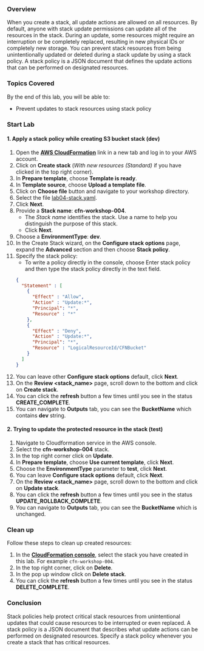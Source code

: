 ### Overview

When you create a stack, all update actions are allowed on all resources. By default, anyone with stack update permissions can update all of the resources in the stack. During an update, some resources might require an interruption or be completely replaced, resulting in new physical IDs or completely new storage. You can prevent stack resources from being unintentionally updated or deleted during a stack update by using a stack policy. A stack policy is a JSON document that defines the update actions that can be performed on designated resources.

### Topics Covered

By the end of this lab, you will be able to:

+ Prevent updates to stack resources using stack policy

### Start Lab

#### 1. Apply a stack policy while creating S3 bucket stack (dev)

1. Open the **[AWS CloudFormation](https://console.aws.amazon.com/cloudformation)** link in a new tab and log in to your AWS account.
1. Click on **Create stack** (_With new resources (Standard)_ if you have clicked in the top right corner).
1. In **Prepare template**, choose **Template is ready**.
1. In **Template source**, choose **Upload a template file**.
1. Click on **Choose file** button and navigate to your workshop directory.
1. Select the file [lab04-stack.yaml](./lab04-stack.yaml).
1. Click **Next**.
1. Provide a **Stack name**: **cfn-workshop-004**.
    + The _Stack name_ identifies the stack. Use a name to help you distinguish the purpose of this stack.
    + Click **Next**.
1. Choose a **EnvironmentType**: **dev**.
1. In the Create Stack wizard, on the **Configure stack options** page, expand the **Advanced** section and then choose **Stack policy**.
1. Specify the stack policy:
   - To write a policy directly in the console, choose Enter stack policy and then type the stack policy directly in the text field.
   ```json
   {
     "Statement" : [
       {
         "Effect" : "Allow",
         "Action" : "Update:*",
         "Principal": "*",
         "Resource" : "*"
       },
       {
         "Effect" : "Deny",
         "Action" : "Update:*",
         "Principal": "*",
         "Resource" : "LogicalResourceId/CFNBucket"
       }
     ]
   }
   ```
1. You can leave other **Configure stack options** default, click **Next**.
1. On the **Review <stack_name>** page, scroll down to the bottom and click on **Create stack**.
1. You can click the **refresh** button a few times until you see in the status **CREATE_COMPLETE**.
1. You can navigate to **Outputs** tab, you can see the **BucketName** which contains **dev** string.

#### 2. Trying to update the protected resource in the stack (test)

1. Navigate to Cloudformation service in the AWS console.
1. Select the **cfn-workshop-004** stack.
1. In the top right corner click on **Update**.
1. In **Prepare template**, choose **Use current template**, click **Next**.
1. Choose the **EnvironmentType** parameter to **test**, click **Next**.
1. You can leave **Configure stack options** default, click **Next**.
1. On the **Review <stack_name>** page, scroll down to the bottom and click on **Update stack**.
1. You can click the **refresh** button a few times until you see in the status **UPDATE_ROLLBACK_COMPLETE**.
1. You can navigate to **Outputs** tab, you can see the **BucketName** which is unchanged.

### Clean up

Follow these steps to clean up created resources:

1. In the **[CloudFormation console](https://console.aws.amazon.com/cloudformation)**, select the stack you have created in this lab. For example `cfn-workshop-004`.
1. In the top right corner, click on **Delete**.
1. In the pop up window click on **Delete stack**.
1. You can click the **refresh** button a few times until you see in the status **DELETE_COMPLETE**.

### Conclusion

Stack policies help protect critical stack resources from unintentional updates that could cause resources to be interrupted or even replaced. A stack policy is a JSON document that describes what update actions can be performed on designated resources. Specify a stack policy whenever you create a stack that has critical resources.
